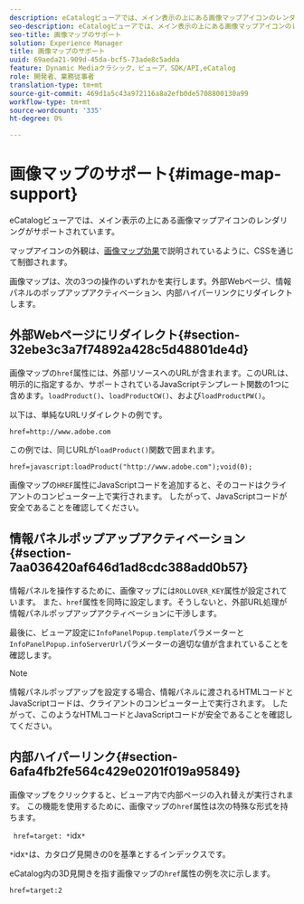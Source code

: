 ```yaml
---
description: eCatalogビューアでは、メイン表示の上にある画像マップアイコンのレンダリングがサポートされています。
seo-description: eCatalogビューアでは、メイン表示の上にある画像マップアイコンのレンダリングがサポートされています。
seo-title: 画像マップのサポート
solution: Experience Manager
title: 画像マップのサポート
uuid: 69aeda21-909d-45da-bcf5-73ade8c5adda
feature: Dynamic Mediaクラシック，ビューア，SDK/API,eCatalog
role: 開発者、業務従事者
translation-type: tm+mt
source-git-commit: 469d1a5c43a972116a8a2efb0de5708800130a99
workflow-type: tm+mt
source-wordcount: '335'
ht-degree: 0%

---
```



# 画像マップのサポート{#image-map-support}

eCatalogビューアでは、メイン表示の上にある画像マップアイコンのレンダリングがサポートされています。

マップアイコンの外観は、[画像マップ効果](../../c-html5-s7-aem-asset-viewers/c-html5-20-ecatalog-viewer-about/c-html5-20-ecatalog-viewer-customizingviewer/r-html5-ecatalog-viewer-20-customize-imagemapeffect.md#reference-261df27d1ed145c882b26b88e33a0289)で説明されているように、CSSを通じて制御されます。

画像マップは、次の3つの操作のいずれかを実行します。外部Webページ、情報パネルのポップアップアクティベーション、内部ハイパーリンクにリダイレクトします。

## 外部Webページにリダイレクト{#section-32ebe3c3a7f74892a428c5d48801de4d}

画像マップの`href`属性には、外部リソースへのURLが含まれます。このURLは、明示的に指定するか、サポートされているJavaScriptテンプレート関数の1つに含めます。`loadProduct()`、`loadProductCW()`、および`loadProductPW()`。

以下は、単純なURLリダイレクトの例です。

`href=http://www.adobe.com`

この例では、同じURLが`loadProduct()`関数で囲まれます。

`href=javascript:loadProduct("http://www.adobe.com");void(0);`

画像マップの`HREF`属性にJavaScriptコードを追加すると、そのコードはクライアントのコンピューター上で実行されます。 したがって、JavaScriptコードが安全であることを確認してください。

## 情報パネルポップアップアクティベーション{#section-7aa036420af646d1ad8cdc388add0b57}

情報パネルを操作するために、画像マップには`ROLLOVER_KEY`属性が設定されています。 また、`href`属性を同時に設定します。そうしないと、外部URL処理が情報パネルポップアップアクティベーションに干渉します。

最後に、ビューア設定に`InfoPanelPopup.template`パラメーターと`InfoPanelPopup.infoServerUrl`パラメーターの適切な値が含まれていることを確認します。

>[!NOTE]
>
>情報パネルポップアップを設定する場合、情報パネルに渡されるHTMLコードとJavaScriptコードは、クライアントのコンピューター上で実行されます。 したがって、このようなHTMLコードとJavaScriptコードが安全であることを確認してください。

## 内部ハイパーリンク{#section-6afa4fb2fe564c429e0201f019a95849}

画像マップをクリックすると、ビューア内で内部ページの入れ替えが実行されます。 この機能を使用するために、画像マップの`href`属性は次の特殊な形式を持ちます。

` href=target: *`idx`*`

`*`idx`*`は、カタログ見開きの0を基準とするインデックスです。

eCatalog内の3D見開きを指す画像マップの`href`属性の例を次に示します。

`href=target:2`
